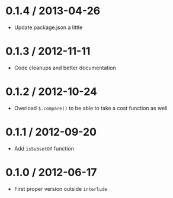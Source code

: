 0.1.4 / 2013-04-26
==================
  * Update package.json a little

0.1.3 / 2012-11-11
==================
  * Code cleanups and better documentation

0.1.2 / 2012-10-24
==================
  * Overload `$.compare()` to be able to take a cost function as well

0.1.1 / 2012-09-20
==================
  * Add `isSubsetOf` function

0.1.0 / 2012-06-17
==================
  * First proper version outside `interlude`
